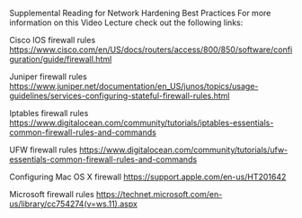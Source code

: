 Supplemental Reading for Network Hardening Best Practices
For more information on this Video Lecture check out the following links:

Cisco IOS firewall rules
https://www.cisco.com/en/US/docs/routers/access/800/850/software/configuration/guide/firewall.html

Juniper firewall rules
https://www.juniper.net/documentation/en_US/junos/topics/usage-guidelines/services-configuring-stateful-firewall-rules.html

Iptables firewall rules
https://www.digitalocean.com/community/tutorials/iptables-essentials-common-firewall-rules-and-commands

UFW firewall rules
https://www.digitalocean.com/community/tutorials/ufw-essentials-common-firewall-rules-and-commands

Configuring Mac OS X firewall
https://support.apple.com/en-us/HT201642

Microsoft firewall rules
https://technet.microsoft.com/en-us/library/cc754274(v=ws.11).aspx